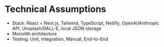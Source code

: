 # Technical Assumptions

- Stack: React + Next.js, Tailwind, TypeScript, Netlify, OpenAI/Anthropic API, Unsplash/DALL-E, local JSON storage
- Monolith architecture
- Testing: Unit, Integration, Manual, End-to-End
